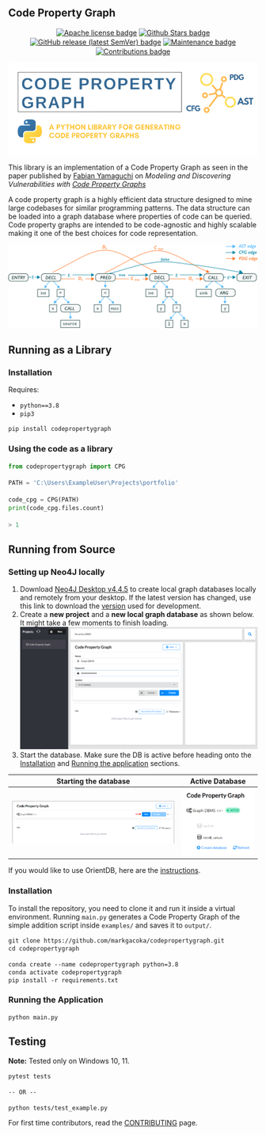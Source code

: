 ## Code Property Graph
<p align="center">
  <a href="https://github.com/markgacoka/codepropertygraph/blob/main/LICENSE" alt="License"><img align="center" alt="Apache license badge" src="https://img.shields.io/github/license/markgacoka/codepropertygraph?style=flat-square"></a>
  <a href="https://github.com/markgacoka/codepropertygraph/pulse" alt="Stars"><img align="center" alt="Github Stars badge" src="https://img.shields.io/github/stars/markgacoka/codepropertygraph?style=flat-square"></a>
  <a href="https://github.com/markgacoka/codepropertygraph/releases" alt="Release"><img align="center" alt="GitHub release (latest SemVer) badge" src="https://img.shields.io/github/v/release/markgacoka/codepropertygraph?style=flat-square"></a>
  <a href="https://github.com/markgacoka/codepropertygraph/graphs/contributors" alt="Maintained"><img align="center" alt="Maintenance badge" src="https://img.shields.io/maintenance/yes/2022?style=flat-square"></a>
  <a href="https://github.com/markgacoka/codepropertygraph/blob/main/CONTRIBUTING.md" alt="Contributions Welcome"><img align="center" alt="Contributions badge" src="https://img.shields.io/badge/contributions-welcome-blue?style=flat-square"></a>
</p>

<p align="center"><img align="center" alt="Code Property Graph Logo" src="https://raw.githubusercontent.com/markgacoka/codepropertygraph/main/media/cpg.png"></p>

This library is an implementation of a Code Property Graph as seen in the paper published by [Fabian Yamaguchi](https://fabianyamaguchi.com/) on *Modeling and Discovering Vulnerabilities with [Code Property Graphs](https://www.sec.cs.tu-bs.de/pubs/2014-ieeesp.pdf)*

A code property graph is a highly efficient data structure designed to mine large codebases for similar programming patterns. The data structure can be loaded into a graph database where properties of code can be queried. Code property graphs are intended to be code-agnostic and highly scalable making it one of the best choices for code representation.

![Code Property Graph Demo](https://raw.githubusercontent.com/markgacoka/codepropertygraph/main/media/cpg_arrow.png)

## Running as a Library
### Installation
Requires:
- `python==3.8`
- `pip3`
```
pip install codepropertygraph
```

### Using the code as a library
```python
from codepropertygraph import CPG

PATH = 'C:\Users\ExampleUser\Projects\portfolio'

code_cpg = CPG(PATH)
print(code_cpg.files.count)

> 1
```

## Running from Source
### Setting up Neo4J locally
1. Download [Neo4J Desktop v4.4.5](https://neo4j.com/download/) to create local graph databases locally and remotely from your desktop.
  If the latest version has changed, use this link to download the [version]((https://neo4j.com/download/neo4j-desktop/?edition=desktop&flavour=winstall64&release=1.4.15&offline=true)) used for development.
2. Create a **new project** and a **new local graph database** as shown below. It might take a few moments to finish loading.
  ![Create graph database](media/create_project.png)
3. Start the database. Make sure the DB is active before heading onto the [Installation](#installation-1) and [Running the application](#running-the-application) sections.

| Starting the database | Active Database |
|-----------------------|-----------------|
| ![Start the DB](media/start_db.png) | ![Active DB](media/db_active.png) |

If you would like to use OrientDB, here are the [instructions](/ORIENTDB.md).

### Installation
To install the repository, you need to clone it and run it inside a virtual environment. Running `main.py` generates a Code Property Graph of the simple addition script inside `examples/` and saves it to `output/`.
```
git clone https://github.com/markgacoka/codepropertygraph.git
cd codepropertygraph

conda create --name codepropertygraph python=3.8
conda activate codepropertygraph
pip install -r requirements.txt
```

### Running the Application
```
python main.py
```

## Testing
**Note:** Tested only on Windows 10, 11.
```
pytest tests

-- OR --

python tests/test_example.py
```

For first time contributors, read the [CONTRIBUTING](https://github.com/markgacoka/codepropertygraph/blob/main/CONTRIBUTING.md) page.
